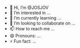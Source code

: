 - 👋 Hi, I’m @JOSJOV
- 👀 I’m interested in ...
- 🌱 I’m currently learning ...
- 💞️ I’m looking to collaborate on ...
- 📫 How to reach me ...
- 😄 Pronouns: ...
- ⚡ Fun fact: ...

<!---
JOSJOV/JOSJOV is a ✨ special ✨ repository because its `README.md` (this file) appears on your GitHub profile.
You can click the Preview link to take a look at your changes.
--->
